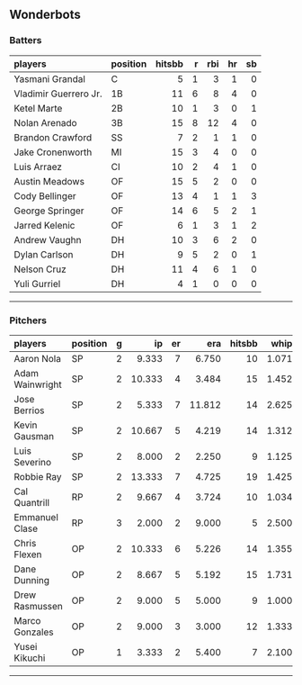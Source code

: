 ## Wonderbots

### Batters

 
|players               |position | hitsbb|  r| rbi| hr| sb| 
|:---------------------|:--------|------:|--:|---:|--:|--:| 
|Yasmani Grandal       |C        |      5|  1|   3|  1|  0| 
|Vladimir Guerrero Jr. |1B       |     11|  6|   8|  4|  0| 
|Ketel Marte           |2B       |     10|  1|   3|  0|  1| 
|Nolan Arenado         |3B       |     15|  8|  12|  4|  0| 
|Brandon Crawford      |SS       |      7|  2|   1|  1|  0| 
|Jake Cronenworth      |MI       |     15|  3|   4|  0|  0| 
|Luis Arraez           |CI       |     10|  2|   4|  1|  0| 
|Austin Meadows        |OF       |     15|  5|   2|  0|  0| 
|Cody Bellinger        |OF       |     13|  4|   1|  1|  3| 
|George Springer       |OF       |     14|  6|   5|  2|  1| 
|Jarred Kelenic        |OF       |      6|  1|   3|  1|  2| 
|Andrew Vaughn         |DH       |     10|  3|   6|  2|  0| 
|Dylan Carlson         |DH       |      9|  5|   2|  0|  1| 
|Nelson Cruz           |DH       |     11|  4|   6|  1|  0| 
|Yuli Gurriel          |DH       |      4|  1|   0|  0|  0| 


* * *

### Pitchers

 
|players         |position |  g|     ip| er|    era| hitsbb|  whip| so|  w| sv| 
|:---------------|:--------|--:|------:|--:|------:|------:|-----:|--:|--:|--:| 
|Aaron Nola      |SP       |  2|  9.333|  7|  6.750|     10| 1.071| 12|  1|  0| 
|Adam Wainwright |SP       |  2| 10.333|  4|  3.484|     15| 1.452| 13|  1|  0| 
|Jose Berrios    |SP       |  2|  5.333|  7| 11.812|     14| 2.625|  5|  0|  0| 
|Kevin Gausman   |SP       |  2| 10.667|  5|  4.219|     14| 1.312| 14|  0|  0| 
|Luis Severino   |SP       |  2|  8.000|  2|  2.250|      9| 1.125| 11|  1|  0| 
|Robbie Ray      |SP       |  2| 13.333|  7|  4.725|     19| 1.425|  9|  1|  0| 
|Cal Quantrill   |RP       |  2|  9.667|  4|  3.724|     10| 1.034|  4|  1|  0| 
|Emmanuel Clase  |RP       |  3|  2.000|  2|  9.000|      5| 2.500|  3|  0|  0| 
|Chris Flexen    |OP       |  2| 10.333|  6|  5.226|     14| 1.355|  6|  0|  0| 
|Dane Dunning    |OP       |  2|  8.667|  5|  5.192|     15| 1.731| 11|  0|  0| 
|Drew Rasmussen  |OP       |  2|  9.000|  5|  5.000|      9| 1.000|  5|  0|  0| 
|Marco Gonzales  |OP       |  2|  9.000|  3|  3.000|     12| 1.333|  7|  1|  0| 
|Yusei Kikuchi   |OP       |  1|  3.333|  2|  5.400|      7| 2.100|  2|  0|  0| 


* * *


